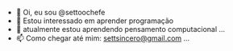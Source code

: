 - 👋 Oi, eu sou @settoochefe
- 👀 Estou interessado em aprender programação
- 🌱 atualmente estou aprendendo pensamento computacional ...
- 📫 Como chegar até mim: settsincero@gmail.com ...

<!---
settoochefe/settoochefe is a ✨ special ✨ repository because its `README.md` (this file) appears on your GitHub profile.
You can click the Preview link to take a look at your changes.
--->
